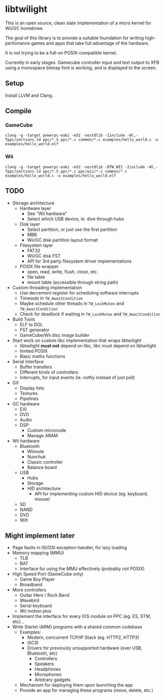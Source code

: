 # libtwilight

This is an open source, clean slate implementation of a micro kernel for Wii/GC homebrew.

The goal of this library is to provide a suitable foundation for writing high-perfomance games and apps that take full advantage of the hardware.

It is not trying to be a full-on POSIX-compatible kernel.

Currently in early stages. Gamecube controller input and text output to XFB using a monospace bitmap font is working, and is displayed to the screen.

## Setup

Install LLVM and Clang.

## Compile

### GameCube

`clang -g -target powerpc-eabi -m32 -nostdlib -Iinclude -Wl,-Tppc/sections.ld ppc/*.S ppc/*.c common/*.c examples/hello_world.c -o examples/hello_world.elf`

### Wii

`clang -g -target powerpc-eabi -m32 -nostdlib -DTW_WII -Iinclude -Wl,-Tppc/sections.ld ppc/*.S ppc/*.c ppc/wii/*.c common/*.c examples/hello_world.c -o examples/hello_world.elf`

## TODO

- Storage architecture
	- Hardware layer
		- See "Wii hardware"
		- Select which USB device, ie. dive through hubs
	- Disk layer
		- Select partition, or just use the first partition
		- MBR
		- Wii/GC disk partition layout format
	- Filesystem layer
		- FAT32
		- Wii/GC disk FST
		- API for 3rd party filesystem driver implementations
	- POSIX file wrapper
		- open, read, write, flush, close, etc.
		- file table
		- mount table (accessible through string path)
- Custom threading implementation
	- Use decrement register for scheduling software interrupts
	- Timeouts in `TW_AwaitCondition`
	- Maybe schedule other threads in `TW_LockMutex` and `TW_AwaitCondition`
	- Check for deadlock if waiting in `TW_LockMutex` and `TW_AwaitCondition`
- Build Tools
	- ELF to DOL
	- FST generator
	- GameCube/Wii disc image builder
- Start work on custom libc implementation that wraps libtwilight
	- libtwilight **must not** depend on libc, libc must depend on libtwilight
	- limited POSIX
	- Basic maths functions
- Serial Interface
	- Buffer transfers
	- Different kinds of controllers
	- Interrupts, for input events (ie. notfiy instead of just poll)
- GX
	- Display lists
	- Textures
	- Pipelines
- GC hardware
	- EXI
	- DVD
	- Audio
	- DSP
		- Custom microcode
		- Manage ARAM
- Wii hardware
	- Bluetooth
		- Wiimote
		- Nunchuk
		- Classic controller
		- Balance board
	- USB
		- Hubs
		- Storage
		- HID architecture
			- API for implementing custom HID device (eg. keyboard, mouse)
	- SD
	- NAND
	- DVD
	- Wifi

## Might implement later

- Page faults in ISI/DSI exception handler, for lazy loading
- Memory mapping (MMU)
	- TLB
	- BAT
	- Interface for using the MMU effectively (probably not POSIX)
- High Speed Port (GameCube only)
	- Game Boy Player
	- Broadband
- More controllers
	- Guitar Hero / Rock Band
	- Wavebird
	- Serial keyboard
	- Wii motion plus
- Implement the interface for every IOS module on PPC (eg. ES, STM, etc)...
- Write Starlet (ARM) programs with a shared common codebase
	- Examples:
		- Modern, concurrent TCP/IP Stack (eg. HTTP2, HTTP3)
		- iSCSI
		- Drivers for previously unsupported hardware (over USB, Bluetooth, etc)
			- Controllers
			- Speakers
			- Headphones
			- Microphones
			- Arbitrary gadgets
	- Mechanism for deploying them upon launching the app
	- Provide an app for managing these programs (move, delete, etc.)
